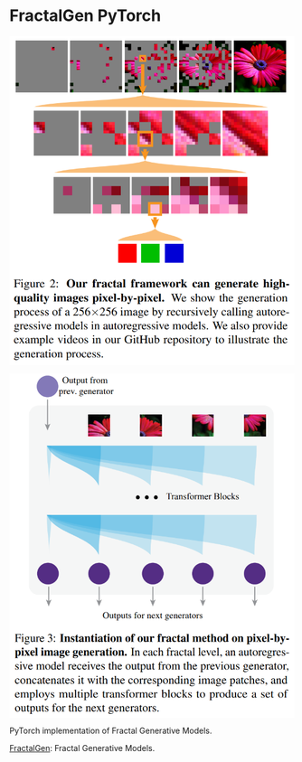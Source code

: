 # FractalGen PyTorch

<p align="center">
  <img src="FractalGen.png" alt="FractalGen" style="display:block; margin:auto; width:680px;" />
</p>

<p align="center">
  <img src="FractalGen+.png" alt="FractalGen+" style="display:block; margin:auto; width:680px;" />
</p>

PyTorch implementation of Fractal Generative Models.

[FractalGen](https://arxiv.org/abs/2502.17437): Fractal Generative Models.
